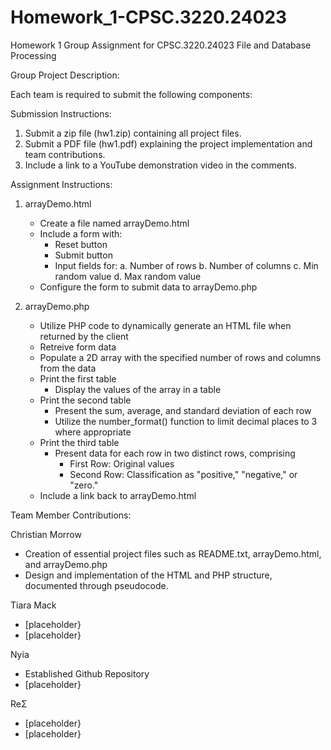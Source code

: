 # Homework_1-CPSC.3220.24023
Homework 1 Group Assignment for CPSC.3220.24023 File and Database Processing

Group Project Description:

Each team is required to submit the following components:

Submission Instructions:

1. Submit a zip file (hw1.zip) containing all project files.
2. Submit a PDF file (hw1.pdf) explaining the project implementation and team contributions.
3. Include a link to a YouTube demonstration video in the comments.

Assignment Instructions:

1. arrayDemo.html
   - Create a file named arrayDemo.html
   - Include a form with:
     - Reset button
     - Submit button
     - Input fields for:
       a. Number of rows
       b. Number of columns
       c. Min random value
       d. Max random value
   - Configure the form to submit data to arrayDemo.php

2. arrayDemo.php
   - Utilize PHP code to dynamically generate an HTML file when returned by the client
   - Retreive form data
   - Populate a 2D array with the specified number of rows and columns from the data
   - Print the first table
     - Display the values of the array in a table
   - Print the second table
     - Present the sum, average, and standard deviation of each row
     - Utilize the number_format() function to limit decimal places to 3 where appropriate
   - Print the third table
     - Present data for each row in two distinct rows, comprising
       - First Row: Original values
       - Second Row: Classification as "positive," "negative," or "zero."
   - Include a link back to arrayDemo.html

Team Member Contributions:

   Christian Morrow
   
   - Creation of essential project files such as README.txt, arrayDemo.html, and arrayDemo.php
   - Design and implementation of the HTML and PHP structure, documented through pseudocode.
   
   Tiara Mack
   
   - [placeholder}
   - [placeholder}
   
   Nyia
   
   - Established Github Repository
   - [placeholder}
   
   ReΣ
   
   - [placeholder}
   - [placeholder}
